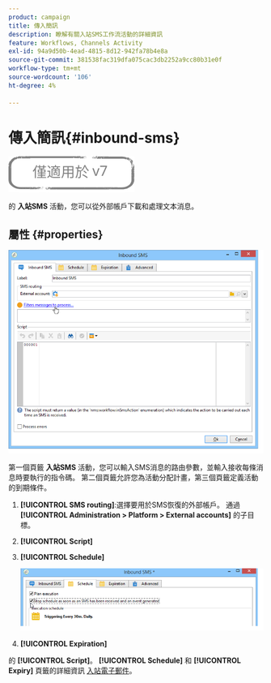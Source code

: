 ```yaml
---
product: campaign
title: 傳入簡訊
description: 瞭解有關入站SMS工作流活動的詳細資訊
feature: Workflows, Channels Activity
exl-id: 94a9d50b-4ead-4815-8d12-942fa78b4e8a
source-git-commit: 381538fac319dfa075cac3db2252a9cc80b31e0f
workflow-type: tm+mt
source-wordcount: '106'
ht-degree: 4%

---
```


# 傳入簡訊{#inbound-sms}

![](../../assets/v7-only.svg)

的 **入站SMS** 活動，您可以從外部帳戶下載和處理文本消息。

## 屬性 {#properties}

![](assets/sms_rec_edit.png)

第一個頁籤 **入站SMS** 活動，您可以輸入SMS消息的路由參數，並輸入接收每條消息時要執行的指令碼。 第二個頁籤允許您為活動分配計畫，第三個頁籤定義活動的到期條件。

1. **[!UICONTROL SMS routing]**:選擇要用於SMS恢復的外部帳戶。 通過 **[!UICONTROL Administration > Platform > External accounts]** 的子目標。
1. **[!UICONTROL Script]**
1. **[!UICONTROL Schedule]**

   ![](assets/sms_rec_edit_2.png)

1. **[!UICONTROL Expiration]**

的 **[!UICONTROL Script]**。 **[!UICONTROL Schedule]** 和 **[!UICONTROL Expiry]** 頁籤的詳細資訊 [入站電子郵件](inbound-emails.md)。
